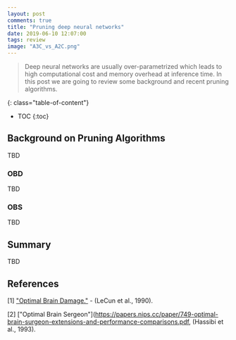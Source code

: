 ```yaml
---
layout: post
comments: true
title: "Pruning deep neural networks"
date: 2019-06-10 12:07:00
tags: review
image: "A3C_vs_A2C.png"
---
```


> Deep neural networks are usually over-parametrized which leads to high computational cost and memory overhead at inference time. In this post we are going to review some background and recent pruning algorithms.

<!--more-->

{: class="table-of-content"}
* TOC
{:toc}

## Background on Pruning Algorithms

TBD

### OBD
TBD
### OBS
TBD


## Summary

TBD


## References

[1] ["Optimal Brain Damage."](http://yann.lecun.com/exdb/publis/pdf/lecun-90b.pdf) - (LeCun et al., 1990).

[2] ["Optimal Brain Sergeon"](https://papers.nips.cc/paper/749-optimal-brain-surgeon-extensions-and-performance-comparisons.pdf,  (Hassibi et al., 1993). 

